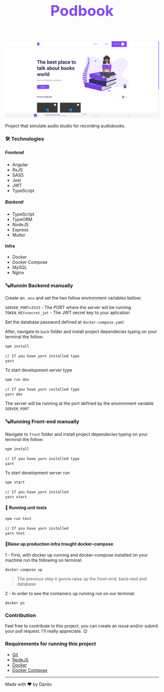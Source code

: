 <h2 style="color: #8348FF; font-size: 3rem; text-align: center;">Podbook</h2>

<br>

![](./ProjectImg.png)

Project that simulate audio studio for recording audiobooks. 

### 🛠️ Technologies 

##### Frontend

- Angular
- RxJS
- SASS
- Jest
- JWT
- TypeScript

##### Backend

- TypeScript
- TypeORM
- NodeJS
- Express
- Multer

#### Infra

- Docker
- Docker Compose
- MySQL
- Nginx 

### 🪚Runnin Backend manually

Create an `.env` and set the two follow environment variables bellow:

`SERVER_PORT=3333` - The PORT where the server will be running
`TOKEN_KEY=secret_jwt` - The JWT secret key to your aplication

Set the database password defined at `docker-compose.yaml`

After, navigate to `back` folder and install project dependecies typing on your terminal the follow:

```console
npm install

// If you have yarn installed type
yarn
```

To start development server type

```console
npm run dev

// If you have yarn installed type
yarn dev
```

The server will be running at the port defined by the environment variable `SERVER_PORT`

### 🪚Running Front-end manually

Navigate to `front` folder and install project dependecies typing on your terminal the follow:

```console
npm install

// If you have yarn installed type
yarn
```

To start development server run
```console
npm start

// If you have yarn installed
yarn start
```

#### 🧪 Running unit tests

```console
npm run test

// If you have yarn installed
yarn test
```
#### 🎢Raise up production infra trought docker-compose

1 - First, with docker up running and docker-compose installed on your machine run the following on terminal:
```console
docker-compose up
```

> The previous step it gonna raise up the front-end, back-end and database 


2 - In order to see the containers up running run on our terminal:
```console
docker ps
```

### Contribution

Feel free to contribute to this project, you can create an issue and/or submit your pull request. I'll really appreciate. 😉

### Requirements for running this project

- [Git](https://git-scm.com/)
- [NodeJS](https://nodejs.org/)
- [Docker](https://www.docker.com/)
- [Docker Compose](https://www.docker.com/)

<hr>

Made with ❤️ by Danilo